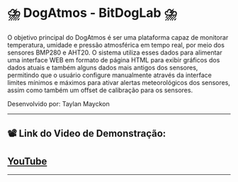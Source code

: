 # ⛈️ DogAtmos - BitDogLab ⛈️

O objetivo principal do DogAtmos é ser uma plataforma capaz de monitorar temperatura, umidade e pressão atmosférica em tempo real, por meio dos sensores BMP280 e AHT20. O sistema utiliza esses dados para alimentar uma interface WEB em formato de página HTML para exibir gráficos dos dados atuais e também alguns dados mais antigos dos sensores, permitindo que o usuário configure manualmente através da interface limites mínimos e máximos para ativar alertas meteorológicos dos sensores, assim como também um offset de calibração para os sensores.

Desenvolvido por: Taylan Mayckon

---
## 📽️ Link do Video de Demonstração:
[YouTube](https://youtu.be/a-7WlnZK2vc)
---

---
